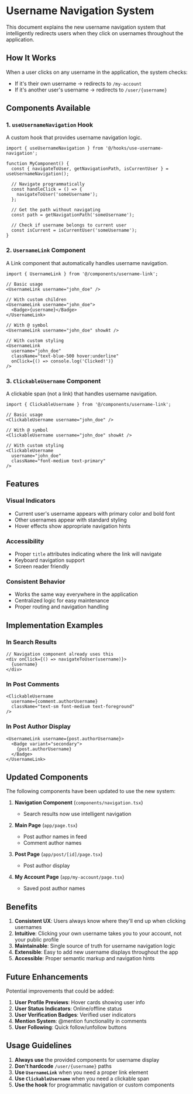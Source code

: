 # Username Navigation System

This document explains the new username navigation system that intelligently redirects users when they click on usernames throughout the application.

## How It Works

When a user clicks on any username in the application, the system checks:
- If it's their own username → redirects to `/my-account`
- If it's another user's username → redirects to `/user/{username}`

## Components Available

### 1. `useUsernameNavigation` Hook

A custom hook that provides username navigation logic.

```tsx
import { useUsernameNavigation } from '@/hooks/use-username-navigation';

function MyComponent() {
  const { navigateToUser, getNavigationPath, isCurrentUser } = useUsernameNavigation();
  
  // Navigate programmatically
  const handleClick = () => {
    navigateToUser('someUsername');
  };
  
  // Get the path without navigating
  const path = getNavigationPath('someUsername');
  
  // Check if username belongs to current user
  const isCurrent = isCurrentUser('someUsername');
}
```

### 2. `UsernameLink` Component

A Link component that automatically handles username navigation.

```tsx
import { UsernameLink } from '@/components/username-link';

// Basic usage
<UsernameLink username="john_doe" />

// With custom children
<UsernameLink username="john_doe">
  <Badge>{username}</Badge>
</UsernameLink>

// With @ symbol
<UsernameLink username="john_doe" showAt />

// With custom styling
<UsernameLink 
  username="john_doe" 
  className="text-blue-500 hover:underline"
  onClick={() => console.log('Clicked!')}
/>
```

### 3. `ClickableUsername` Component

A clickable span (not a link) that handles username navigation.

```tsx
import { ClickableUsername } from '@/components/username-link';

// Basic usage
<ClickableUsername username="john_doe" />

// With @ symbol
<ClickableUsername username="john_doe" showAt />

// With custom styling
<ClickableUsername 
  username="john_doe" 
  className="font-medium text-primary"
/>
```

## Features

### Visual Indicators
- Current user's username appears with primary color and bold font
- Other usernames appear with standard styling
- Hover effects show appropriate navigation hints

### Accessibility
- Proper `title` attributes indicating where the link will navigate
- Keyboard navigation support
- Screen reader friendly

### Consistent Behavior
- Works the same way everywhere in the application
- Centralized logic for easy maintenance
- Proper routing and navigation handling

## Implementation Examples

### In Search Results
```tsx
// Navigation component already uses this
<div onClick={() => navigateToUser(username)}>
  {username}
</div>
```

### In Post Comments
```tsx
<ClickableUsername 
  username={comment.authorUsername} 
  className="text-sm font-medium text-foreground" 
/>
```

### In Post Author Display
```tsx
<UsernameLink username={post.authorUsername}>
  <Badge variant="secondary">
    {post.authorUsername}
  </Badge>
</UsernameLink>
```

## Updated Components

The following components have been updated to use the new system:

1. **Navigation Component** (`components/navigation.tsx`)
   - Search results now use intelligent navigation

2. **Main Page** (`app/page.tsx`)
   - Post author names in feed
   - Comment author names

3. **Post Page** (`app/post/[id]/page.tsx`)
   - Post author display

4. **My Account Page** (`app/my-account/page.tsx`)
   - Saved post author names

## Benefits

1. **Consistent UX**: Users always know where they'll end up when clicking usernames
2. **Intuitive**: Clicking your own username takes you to your account, not your public profile
3. **Maintainable**: Single source of truth for username navigation logic
4. **Extensible**: Easy to add new username displays throughout the app
5. **Accessible**: Proper semantic markup and navigation hints

## Future Enhancements

Potential improvements that could be added:

1. **User Profile Previews**: Hover cards showing user info
2. **User Status Indicators**: Online/offline status
3. **User Verification Badges**: Verified user indicators
4. **Mention System**: @mention functionality in comments
5. **User Following**: Quick follow/unfollow buttons

## Usage Guidelines

1. **Always use** the provided components for username display
2. **Don't hardcode** `/user/{username}` paths
3. **Use `UsernameLink`** when you need a proper link element
4. **Use `ClickableUsername`** when you need a clickable span
5. **Use the hook** for programmatic navigation or custom components
